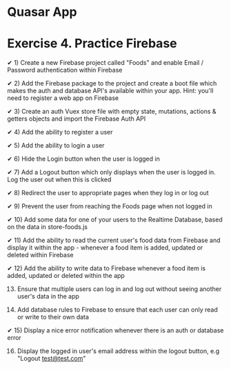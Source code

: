 # Quasar App

# Exercise 4. Practice Firebase

✔ 1) Create a new Firebase project called "Foods" and enable Email / Password authentication within Firebase

✔ 2) Add the Firebase package to the project and create a boot file which makes the auth and database API's available within your app. Hint: you'll need to register a web app on Firebase

✔ 3) Create an auth Vuex store file with empty state, mutations, actions & getters objects and import the Firebase Auth API

✔ 4) Add the ability to register a user

✔ 5) Add the ability to login a user

✔ 6) Hide the Login button when the user is logged in

✔ 7) Add a Logout button which only displays when the user is logged in. Log the user out when this is clicked

✔ 8) Redirect the user to appropriate pages when they log in or log out

✔ 9) Prevent the user from reaching the Foods page when not logged in

✔ 10) Add some data for one of your users to the Realtime Database, based on the data in store-foods.js

✔ 11) Add the ability to read the current user's food data from Firebase and display it within the app - whenever a food item is added, updated or deleted within Firebase

✔ 12) Add the ability to write data to Firebase whenever a food item is added, updated or deleted within the app

13) Ensure that multiple users can log in and log out without seeing another user's data in the app

14) Add database rules to Firebase to ensure that each user can only read or write to their own data

✔ 15) Display a nice error notification whenever there is an auth or database error

16) Display the logged in user's email address within the logout button, e.g "Logout test@test.com"
